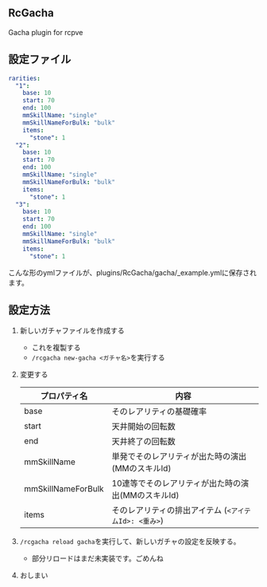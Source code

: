 ## RcGacha
Gacha plugin for rcpve

## 設定ファイル
```yml
rarities:
  "1":
    base: 10
    start: 70
    end: 100
    mmSkillName: "single"
    mmSkillNameForBulk: "bulk"
    items:
      "stone": 1
  "2":
    base: 10
    start: 70
    end: 100
    mmSkillName: "single"
    mmSkillNameForBulk: "bulk"
    items:
      "stone": 1
  "3":
    base: 10
    start: 70
    end: 100
    mmSkillName: "single"
    mmSkillNameForBulk: "bulk"
    items:
      "stone": 1
```
こんな形のymlファイルが、plugins/RcGacha/gacha/_example.ymlに保存されます。

## 設定方法
1. 新しいガチャファイルを作成する
   - これを複製する
   - `/rcgacha new-gacha <ガチャ名>`を実行する
2. 変更する

    | プロパティ名             | 内容                                |
    |--------------------|-----------------------------------|
    | base               | そのレアリティの基礎確率                      |
    | start              | 天井開始の回転数                          |
    | end                | 天井終了の回転数                          |
    | mmSkillName        | 単発でそのレアリティが出た時の演出(MMのスキルId)       |
    | mmSkillNameForBulk | 10連等でそのレアリティが出た時の演出(MMのスキルId)     |
    | items              | そのレアリティの排出アイテム (`<アイテムId>: <重み>`) |

3. `/rcgacha reload gacha`を実行して、新しいガチャの設定を反映する。
   - 部分リロードはまだ未実装です。ごめんね
4. おしまい